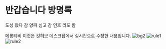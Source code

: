 # 반갑습니다 방명록
도성 왔다 감
양파 심고 감
인호 리포 함

메롱티비
이것은 깃허브 데스크탑에서 실시간으로 수정한 내용입니다.
![bg2](https://user-images.githubusercontent.com/110547050/185195355-b6d4825c-0f4f-4539-ad2b-3fa9f67ad9c0.jpg)
![rule1](https://user-images.githubusercontent.com/110547050/185495745-b4c283a9-6448-44bf-bdd9-3898ceb295bc.png)
![rule2](https://user-images.githubusercontent.com/110547050/185495756-ebd5901f-856c-49a5-bdf7-3ebbf6308db6.png)
<br>
